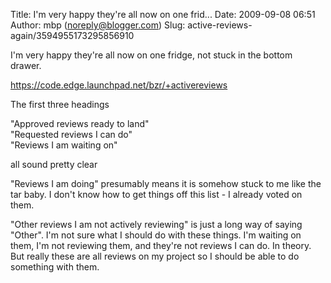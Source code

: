 Title: I&#39;m very happy they&#39;re all now on one frid...
Date: 2009-09-08 06:51
Author: mbp (noreply@blogger.com)
Slug: active-reviews-again/3594955173295856910

I'm very happy they're all now on one fridge, not stuck in the bottom
drawer.  
  
https://code.edge.launchpad.net/bzr/+activereviews  
  
The first three headings  
  
"Approved reviews ready to land"  
"Requested reviews I can do"  
"Reviews I am waiting on"  
  
all sound pretty clear  
  
"Reviews I am doing" presumably means it is somehow stuck to me like the
tar baby. I don't know how to get things off this list - I already voted
on them.  
  
"Other reviews I am not actively reviewing" is just a long way of saying
"Other". I'm not sure what I should do with these things. I'm waiting on
them, I'm not reviewing them, and they're not reviews I can do. In
theory. But really these are all reviews on my project so I should be
able to do something with them.

